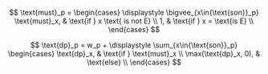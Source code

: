 $$
\text{must}_p = 
\begin{cases}
\displaystyle \bigvee_{x\in{\text{son}}_p} \text{must}_x, & \text{if } x \text{ is not E} \\
1, & \text{if } x = \text{is E} \\
\end{cases}
$$

$$
\text{dp}_p = w_p + \displaystyle \sum_{x\in{\text{son}}_p}
\begin{cases}
\text{dp}_x, & \text{if } \text{must}_x \\
\max(\text{dp}_x, 0), & \text{else} \\
\end{cases}
$$